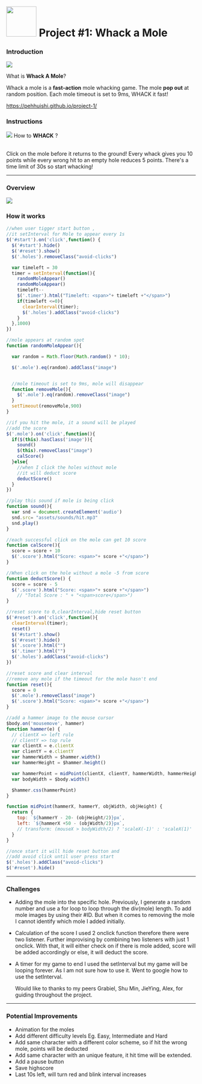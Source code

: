 
<!---
Read Me Contents
-->
# <img src="/assets/images/readme/whackthatmole.png" height="80"> Project #1: Whack a Mole

### Introduction
![](/assets/images/readme/Preview.png)

What is **Whack A Mole**?

Whack a mole is a **fast-action** mole whacking game. The mole **pop out** at random position. Each mole timeout is set to 9ms, WHACK it fast!

https://pehhuishi.github.io/project-1/

### Instructions
![](/assets/images/readme/gameStarts.png)
How to **WHACK** ?

<br/>Click on the mole before it returns to the ground!
Every whack gives you 10 points while every wrong hit to an empty hole reduces 5 points.
There's a time limit of 30s so start whacking!

---

### Overview

 ![](/assets/images/readme/flow.png)

### How it works

```JavaScript
//when user tigger start button ,
//it setInterval for Mole to appear every 1s
$('#start').on('click',function() {
  $('#start').hide()
  $('#reset').show()
  $('.holes').removeClass("avoid-clicks")

  var timeleft = 30
  timer = setInterval(function(){
    randomMoleAppear()
    randomMoleAppear()
    timeleft--
    $('.timer').html("Timeleft: <span>"+ timeleft +"</span>")
    if(timeleft <=0){
      clearInterval(timer);
      $('.holes').addClass("avoid-clicks")
    }
  },1000)
})
```

```JavaScript
//mole appears at random spot
function randomMoleAppear(){

  var random = Math.floor(Math.random() * 10);

  $('.mole').eq(random).addClass("image")


  //mole timeout is set to 9ms, mole will disappear
  function removeMole(){
    $('.mole').eq(random).removeClass("image")
  }
  setTimeout(removeMole,900)
}
```

```JavaScript
//if you hit the mole, it a sound will be played
//add the score
$('.mole').on('click',function(){
  if($(this).hasClass('image')){
    sound()
    $(this).removeClass("image")
    calScore()
  }else{
    //when I click the holes without mole
    //it will deduct score
    deductScore()
  }
})
```

```JavaScript
//play this sound if mole is being click
function sound(){
  var snd = document.createElement('audio')
  snd.src= "assets/sounds/hit.mp3"
  snd.play()
}
```

```JavaScript
//each successful click on the mole can get 10 score
function calScore(){
  score = score + 10
  $('.score').html("Score: <span>"+ score +"</span>")
}
```

```JavaScript
//When click on the hole without a mole -5 from score
function deductScore() {
  score = score - 5
  $('.score').html("Score: <span>"+ score +"</span>")
    // "Total Score : " + "<span>score</span>")
}
```

```JavaScript
//reset score to 0,clearInterval,hide reset button
$('#reset').on('click',function(){
  clearInterval(timer);
  reset()
  $('#start').show()
  $('#reset').hide()
  $('.score').html("")
  $('.timer').html("")
  $('.holes').addClass("avoid-clicks")
})
```

```JavaScript
//reset score and clear interval
//remove any mole if the timeout for the mole hasn't end
function reset(){
  score = 0
  $('.mole').removeClass("image")
  $('.score').html("Score: <span>"+ score +"</span>")
}
```

```JavaScript
//add a hammer image to the mouse cursor
$body.on('mousemove', hammer)
function hammer(e) {
  // clientX => left rule
  // clientY => top rule
  var clientX = e.clientX
  var clientY = e.clientY
  var hammerWidth = $hammer.width()
  var hammerHeight = $hammer.height()

  var hammerPoint = midPoint(clientX, clientY, hammerWidth, hammerHeight)
  var bodyWidth = $body.width()

  $hammer.css(hammerPoint)
}

function midPoint(hammerX, hammerY, objWidth, objHeight) {
  return {
    top: `${hammerY - 20- (objHeight/2)}px`,
    left: `${hammerX +50 - (objWidth/2)}px`,
    // transform: (mouseX > bodyWidth/2) ? 'scaleX(-1)' : 'scaleX(1)'
  }
}
```

```JavaScript
//once start it will hide reset button and
//add avoid click until user press start
$('.holes').addClass("avoid-clicks")
$('#reset').hide()
```

---

### Challenges

- Adding the mole into the specific hole.
  Previously, I generate a random number and use a for loop to loop through the div(mole) length. To add mole images by using their #ID. But when it comes to removing the mole I cannot identify which mole I added initially.

- Calculation of the score
  I used 2 onclick function therefore there were two listener. Further improvising by combining two listeners with just 1 onclick. With that, it will either check on if there is mole added, score will be added accordingly or else, it will deduct the score.

- A timer for my game to end
  I used the setInterval but my game will be looping forever.
  As I am not sure how to use it. Went to google how to use the setInterval.

  Would like to thanks to my peers Grabiel, Shu Min, JieYing, Alex, for guiding throughout the project.

---
### Potential Improvements

- Animation for the moles
- Add different difficulty levels Eg. Easy, Intermediate  and Hard
- Add same character with a different color scheme, so if hit the wrong mole, points will be deducted
- Add same character with an unique feature, it hit time will be extended.
- Add a pause button
- Save highscore
- Last 10s left, will turn red and blink interval increases
